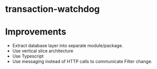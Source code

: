 # transaction-watchdog

# Improvements

- Extract database layer into separate module/package.
- Use vertical slice architecture
- Use Typescript
- Use messaging instead of HTTP calls to communicate Filter change.